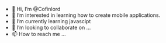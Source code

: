 - 👋 Hi, I’m @Cofinlord
- 👀 I’m interested in learning how to create mobile applications.
- 🌱 I’m currently learning javascipt
- 💞️ I’m looking to collaborate on ...
- 📫 How to reach me ...

<!---
Cofinlord/Cofinlord is a ✨ special ✨ repository because its `README.md` (this file) appears on your GitHub profile.
You can click the Preview link to take a look at your changes.
--->
